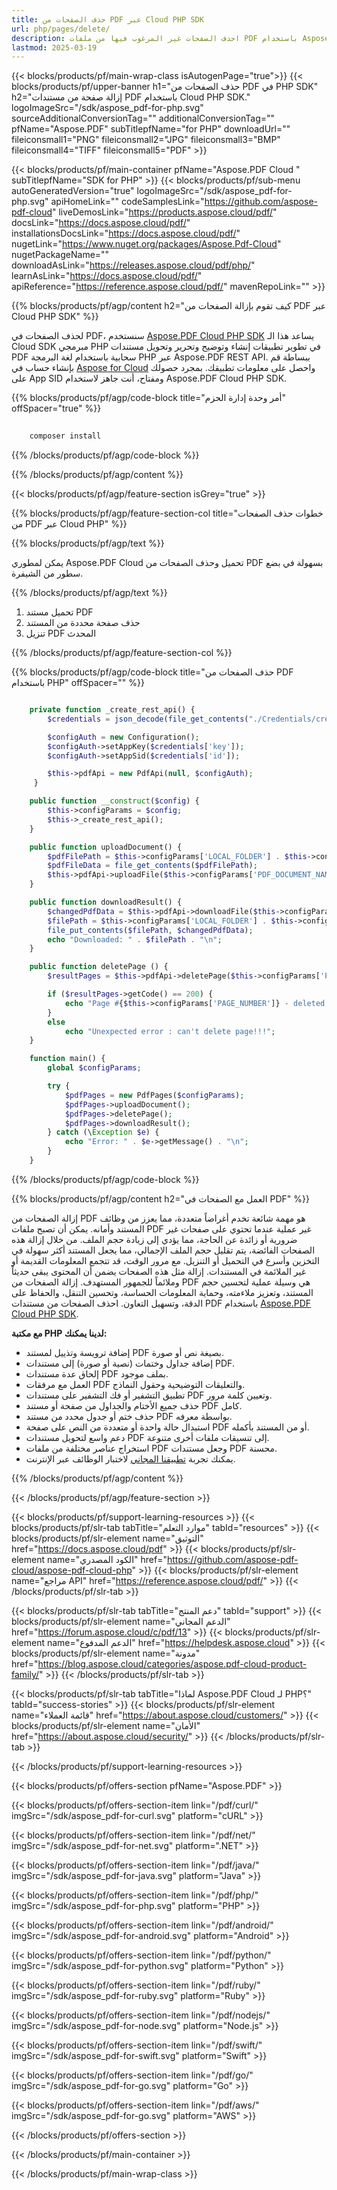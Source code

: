 ```yaml
---
title: حذف الصفحات من PDF عبر Cloud PHP SDK
url: php/pages/delete/
description: احذف الصفحات غير المرغوب فيها من ملفات PDF باستخدام Aspose.PDF Cloud SDK. تبسيط وتنظيف المستندات.
lastmod: 2025-03-19
---
```


{{< blocks/products/pf/main-wrap-class isAutogenPage="true">}}
{{< blocks/products/pf/upper-banner h1="حذف الصفحات من PDF في PHP SDK" h2="إزالة صفحة من مستندات PDF باستخدام Cloud PHP SDK." logoImageSrc="/sdk/aspose_pdf-for-php.svg" sourceAdditionalConversionTag="" additionalConversionTag="" pfName="Aspose.PDF" subTitlepfName="for PHP" downloadUrl="" fileiconsmall1="PNG" fileiconsmall2="JPG" fileiconsmall3="BMP" fileiconsmall4="TIFF" fileiconsmall5="PDF" >}}

{{< blocks/products/pf/main-container pfName="Aspose.PDF Cloud " subTitlepfName="SDK for PHP" >}}
{{< blocks/products/pf/sub-menu autoGeneratedVersion="true" logoImageSrc="/sdk/aspose_pdf-for-php.svg" apiHomeLink="" codeSamplesLink="https://github.com/aspose-pdf-cloud" liveDemosLink="https://products.aspose.cloud/pdf/" docsLink="https://docs.aspose.cloud/pdf/" installationsDocsLink="https://docs.aspose.cloud/pdf/" nugetLink="https://www.nuget.org/packages/Aspose.Pdf-Cloud" nugetPackageName="" downloadAsLink="https://releases.aspose.cloud/pdf/php/" learnAsLink="https://docs.aspose.cloud/pdf/" apiReference="https://reference.aspose.cloud/pdf/" mavenRepoLink="" >}}

{{% blocks/products/pf/agp/content h2="كيف تقوم بإزالة الصفحات من PDF عبر Cloud PHP SDK" %}}

لحذف الصفحات في PDF، سنستخدم
[Aspose.PDF Cloud PHP SDK](https://products.aspose.cloud/pdf/php/)
يساعد هذا الـ Cloud SDK مبرمجي PHP في تطوير تطبيقات إنشاء وتوضيح وتحرير وتحويل مستندات PDF سحابية باستخدام لغة البرمجة PHP عبر Aspose.PDF REST API. ببساطة قم بإنشاء حساب في [Aspose for Cloud](https://dashboard.aspose.cloud/#/apps) واحصل على معلومات تطبيقك. بمجرد حصولك على App SID ومفتاح، أنت جاهز لاستخدام Aspose.PDF Cloud PHP SDK.

{{% blocks/products/pf/agp/code-block title="أمر وحدة إدارة الحزم" offSpacer="true" %}}

```bash
     
    composer install

```

{{% /blocks/products/pf/agp/code-block %}}

{{% /blocks/products/pf/agp/content %}}

{{< blocks/products/pf/agp/feature-section isGrey="true" >}}

{{% blocks/products/pf/agp/feature-section-col title="خطوات حذف الصفحات من PDF عبر Cloud PHP" %}}

{{% blocks/products/pf/agp/text %}}

يمكن لمطوري Aspose.PDF Cloud تحميل وحذف الصفحات من PDF بسهولة في بضع سطور من الشيفرة.

{{% /blocks/products/pf/agp/text %}}

1. تحميل مستند PDF
2. حذف صفحة محددة من المستند
3. تنزيل PDF المحدث

{{% /blocks/products/pf/agp/feature-section-col %}}


{{% blocks/products/pf/agp/code-block title="حذف الصفحات من PDF باستخدام PHP" offSpacer="" %}}

```php

    private function _create_rest_api() {
        $credentials = json_decode(file_get_contents("./Credentials/credentials.json"), true);

        $configAuth = new Configuration();
        $configAuth->setAppKey($credentials['key']);
        $configAuth->setAppSid($credentials['id']);

        $this->pdfApi = new PdfApi(null, $configAuth);
     }

    public function __construct($config) {
        $this->configParams = $config;
        $this->_create_rest_api();
    }

    public function uploadDocument() {
        $pdfFilePath = $this->configParams['LOCAL_FOLDER'] . $this->configParams['PDF_DOCUMENT_NAME'];
        $pdfFileData = file_get_contents($pdfFilePath);
        $this->pdfApi->uploadFile($this->configParams['PDF_DOCUMENT_NAME'], $pdfFileData);
    }

    public function downloadResult() {
        $changedPdfData = $this->pdfApi->downloadFile($this->configParams['PDF_DOCUMENT_NAME']);
        $filePath = $this->configParams['LOCAL_FOLDER'] . $this->configParams['LOCAL_RESULT_DOCUMENT_NAME'];
        file_put_contents($filePath, $changedPdfData);
        echo "Downloaded: " . $filePath . "\n";
    }

    public function deletePage () {
        $resultPages = $this->pdfApi->deletePage($this->configParams['PDF_DOCUMENT_NAME'], $this->configParams['PAGE_NUMBER']);

        if ($resultPages->getCode() == 200) {
            echo "Page #{$this->configParams['PAGE_NUMBER']} - deleted!";
        }
        else
            echo "Unexpected error : can't delete page!!!";
    }

    function main() {
        global $configParams;

        try {
            $pdfPages = new PdfPages($configParams);
            $pdfPages->uploadDocument();
            $pdfPages->deletePage();
            $pdfPages->downloadResult();
        } catch (\Exception $e) {
            echo "Error: " . $e->getMessage() . "\n";
        }
    }
```

{{% /blocks/products/pf/agp/code-block %}}

{{% blocks/products/pf/agp/content h2="العمل مع الصفحات في PDF" %}}

إزالة الصفحات من PDF هو مهمة شائعة تخدم أغراضاً متعددة، مما يعزز من وظائف المستند وأمانه. يمكن أن تصبح ملفات PDF غير عملية عندما تحتوي على صفحات غير ضرورية أو زائدة عن الحاجة، مما يؤدي إلى زيادة حجم الملف. من خلال إزالة هذه الصفحات الفائضة، يتم تقليل حجم الملف الإجمالي، مما يجعل المستند أكثر سهولة في التخزين وأسرع في التحميل أو التنزيل. مع مرور الوقت، قد تتجمع المعلومات القديمة أو غير الملائمة في المستندات. إزالة مثل هذه الصفحات يضمن أن المحتوى يبقى حديثاً وملائماً للجمهور المستهدف. إزالة الصفحات من PDF هي وسيلة عملية لتحسين حجم المستند، وتعزيز ملاءمته، وحماية المعلومات الحساسة، وتحسين التنقل، والحفاظ على الدقة، وتسهيل التعاون. احذف الصفحات من مستندات PDF باستخدام [Aspose.PDF Cloud PHP SDK](https://products.aspose.cloud/pdf/php/).

**مع مكتبة PHP لدينا يمكنك:**

+ إضافة ترويسة وتذييل لمستند PDF بصيغة نص أو صورة.
+ إضافة جداول وختمات (نصية أو صورة) إلى مستندات PDF.
+ إلحاق عدة مستندات PDF بملف موجود.
+ العمل مع مرفقات PDF والتعليقات التوضيحية وحقول النماذج.
+ تطبيق التشفير أو فك التشفير على مستندات PDF وتعيين كلمة مرور.
+ حذف جميع الأختام والجداول من صفحة أو مستند PDF كامل.
+ حذف ختم أو جدول محدد من مستند PDF بواسطة معرفه.
+ استبدال حالة واحدة أو متعددة من النص على صفحة PDF أو من المستند بأكمله.
+ دعم واسع لتحويل مستندات PDF إلى تنسيقات ملفات أخرى متنوعة.
+ استخراج عناصر مختلفة من ملفات PDF وجعل مستندات PDF محسنة.
+ يمكنك تجربة [تطبيقنا المجاني](https://products.aspose.app/pdf/family) لاختبار الوظائف عبر الإنترنت.

{{% /blocks/products/pf/agp/content %}}

{{< /blocks/products/pf/agp/feature-section >}}

{{< blocks/products/pf/support-learning-resources >}}
{{< blocks/products/pf/slr-tab tabTitle="موارد التعلم" tabId="resources" >}}
{{< blocks/products/pf/slr-element name="التوثيق" href="https://docs.aspose.cloud/pdf" >}}
{{< blocks/products/pf/slr-element name="الكود المصدري" href="https://github.com/aspose-pdf-cloud/aspose-pdf-cloud-php" >}}
{{< blocks/products/pf/slr-element name="مراجع API" href="https://reference.aspose.cloud/pdf/" >}}
{{< /blocks/products/pf/slr-tab >}}

{{< blocks/products/pf/slr-tab tabTitle="دعم المنتج" tabId="support" >}}
{{< blocks/products/pf/slr-element name="الدعم المجاني" href="https://forum.aspose.cloud/c/pdf/13" >}}
{{< blocks/products/pf/slr-element name="الدعم المدفوع" href="https://helpdesk.aspose.cloud" >}}
{{< blocks/products/pf/slr-element name="مدونة" href="https://blog.aspose.cloud/categories/aspose.pdf-cloud-product-family/" >}}
{{< /blocks/products/pf/slr-tab >}}

{{< blocks/products/pf/slr-tab tabTitle="لماذا Aspose.PDF Cloud لـ PHP؟" tabId="success-stories" >}}
{{< blocks/products/pf/slr-element name="قائمة العملاء" href="https://about.aspose.cloud/customers/" >}}
{{< blocks/products/pf/slr-element name="الأمان" href="https://about.aspose.cloud/security/" >}}
{{< /blocks/products/pf/slr-tab >}}

{{< /blocks/products/pf/support-learning-resources >}}

{{< blocks/products/pf/offers-section pfName="Aspose.PDF" >}}

{{< blocks/products/pf/offers-section-item link="/pdf/curl/" imgSrc="/sdk/aspose_pdf-for-curl.svg" platform="cURL" >}}

{{< blocks/products/pf/offers-section-item link="/pdf/net/" imgSrc="/sdk/aspose_pdf-for-net.svg" platform=".NET" >}}

{{< blocks/products/pf/offers-section-item link="/pdf/java/" imgSrc="/sdk/aspose_pdf-for-java.svg" platform="Java" >}}

{{< blocks/products/pf/offers-section-item link="/pdf/php/" imgSrc="/sdk/aspose_pdf-for-php.svg" platform="PHP" >}}

{{< blocks/products/pf/offers-section-item link="/pdf/android/" imgSrc="/sdk/aspose_pdf-for-android.svg" platform="Android" >}}

{{< blocks/products/pf/offers-section-item link="/pdf/python/" imgSrc="/sdk/aspose_pdf-for-python.svg" platform="Python" >}}

{{< blocks/products/pf/offers-section-item link="/pdf/ruby/" imgSrc="/sdk/aspose_pdf-for-ruby.svg" platform="Ruby" >}}

{{< blocks/products/pf/offers-section-item link="/pdf/nodejs/" imgSrc="/sdk/aspose_pdf-for-node.svg" platform="Node.js" >}}

{{< blocks/products/pf/offers-section-item link="/pdf/swift/" imgSrc="/sdk/aspose_pdf-for-swift.svg" platform="Swift" >}}

{{< blocks/products/pf/offers-section-item link="/pdf/go/" imgSrc="/sdk/aspose_pdf-for-go.svg" platform="Go" >}}

{{< blocks/products/pf/offers-section-item link="/pdf/aws/" imgSrc="/sdk/aspose_pdf-for-go.svg" platform="AWS" >}}

{{< /blocks/products/pf/offers-section >}}

<!-- نهاية ملف التعريف -->

{{< /blocks/products/pf/main-container >}}

{{< /blocks/products/pf/main-wrap-class >}}
